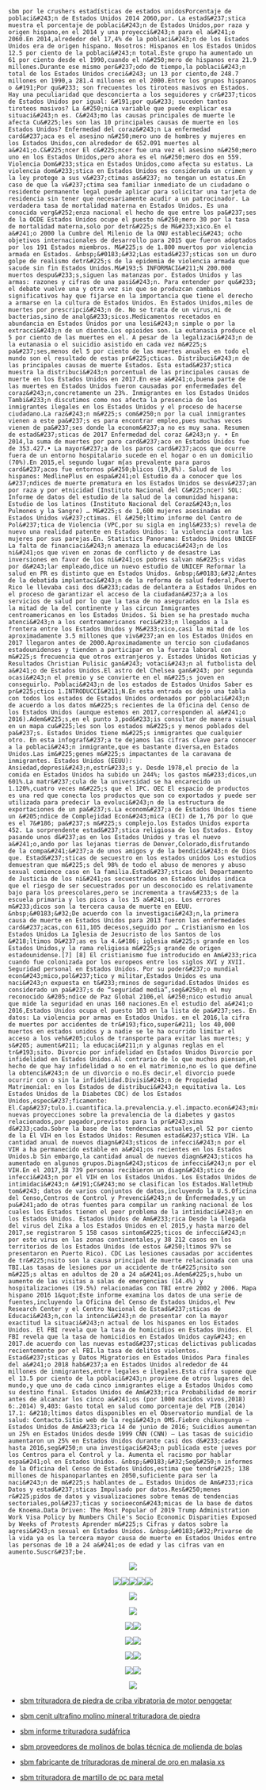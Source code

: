 
```
sbm por le crushers estadísticas de estados unidosPorcentaje de poblaci&#243;n de Estados Unidos 2014 2060,por. La estad&#237;stica muestra el porcentaje de poblaci&#243;n de Estados Unidos,por raza y origen hispano,en el 2014 y una proyecci&#243;n para el a&#241;o 2060.En 2014,alrededor del 17,4% de la poblaci&#243;n de los Estados Unidos era de origen hispano. Nosotros: Hispanos en los Estados Unidos 12.5 por ciento de la poblaci&#243;n total.Este grupo ha aumentado un 61 por ciento desde el 1990,cuando el n&#250;mero de hispanos era 21.9 millones.Durante ese mismo per&#237;odo de tiempo,la poblaci&#243;n total de los Estados Unidos creci&#243; un 13 por ciento,de 248.7 millones en 1990,a 281.4 millones en el 2000.Entre los grupos hispanos o &#191;Por qu&#233; son frecuentes los tiroteos masivos en Estados. Hay una peculiaridad que desconcierta a los seguidores y cr&#237;ticos de Estados Unidos por igual: &#191;por qu&#233; suceden tantos tiroteos masivos? La &#250;nica variable que puede explicar esa situaci&#243;n es. C&#243;mo las causas principales de muerte le afecta Cu&#225;les son las 10 principales causas de muerte en los Estados Unidos? Enfermedad del coraz&#243;n La enfermedad card&#237;aca es el asesino n&#250;mero uno de hombres y mujeres en los Estados Unidos,con alrededor de 652.091 muertes al a&#241;o.C&#225;ncer El c&#225;ncer fue una vez el asesino n&#250;mero uno en los Estados Unidos,pero ahora es el n&#250;mero dos en 559. Violencia Dom&#233;stica en Estados Unidos,como afecta su estatus. La violencia dom&#233;stica en Estados Unidos es considerada un crimen y la ley protege a sus v&#237;ctimas as&#237; no tengan un estatus.En caso de que la v&#237;ctima sea familiar inmediato de un ciudadano o residente permanente legal puede aplicar para solicitar una tarjeta de residencia sin tener que necesariamente acudir a un patrocinador. La verdadera tasa de mortalidad materna en Estados Unidos. Es una conocida verg&#252;enza nacional el hecho de que entre los pa&#237;ses de la OCDE Estados Unidos ocupe el puesto n&#250;mero 30 por la tasa de mortalidad materna,solo por detr&#225;s de M&#233;xico.En el a&#241;o 2000 la Cumbre del Milenio de la ONU estableci&#243; ocho objetivos internacionales de desarrollo para 2015 que fueron adoptados por los 191 Estados miembros. M&#225;s de 1.800 muertos por violencia armada en Estados. &nbsp;&#0183;&#32;Las estad&#237;sticas son un duro golpe de realismo detr&#225;s de la epidemia de violencia armada que sacude sin fin Estados Unidos.M&#193;S INFORMACI&#211;N 200.000 muertos despu&#233;s,siguen las matanzas por. Estados Unidos y las armas: razones y cifras de una pasi&#243;n. Para entender por qu&#233; el debate vuelve una y otra vez sin que se produzcan cambios significativos hay que fijarse en la importancia que tiene el derecho a armarse en la cultura de Estados Unidos. En Estados Unidos,miles de muertes por prescripci&#243;n de. No se trata de un virus,ni de bacterias,sino de analg&#233;sicos.Medicamentos recetados en abundancia en Estados Unidos por una lesi&#243;n simple o por la extracci&#243;n de un diente.Los opioides son. La eutanasia produce el 5 por ciento de las muertes en el. A pesar de la legalizaci&#243;n de la eutanasia o el suicidio asistido en cada vez m&#225;s pa&#237;ses,menos del 5 por ciento de las muertes anuales en todo el mundo son el resultado de estas pr&#225;cticas. Distribuci&#243;n de las principales causas de muerte Estados. Esta estad&#237;stica muestra la distribuci&#243;n porcentual de las principales causas de muerte en los Estados Unidos en 2017.En ese a&#241;o,buena parte de las muertes en Estados Unidos fueron causadas por enfermedades del coraz&#243;n,concretamente un 23%. Inmigrantes en los Estados Unidos Tambi&#233;n discutimos como nos afecta la presencia de los inmigrantes ilegales en los Estados Unidos y el proceso de hacerse ciudadano.La raz&#243;n m&#225;s com&#250;n por la cual inmigrantes vienen a este pa&#237;s es para encontrar empleo,pues muchas veces vienen de pa&#237;ses donde la econom&#237;a no es muy sana. Resumen de estad&#237;sticas de 2017 Enfermedad del coraz &#243;n y. • En 2014,la suma de muertes por paro card&#237;aco en Estados Unidos fue de 353.427.• La mayor&#237;a de los paros card&#237;acos que ocurre fuera de un entorno hospitalario sucede en el hogar o en un domicilio (70%).En 2015,el segundo lugar m{as prevalente para paros card&#237;acos fue entornos p&#250;blicos (19,8%). Salud de los hispanos: MedlinePlus en espa&#241;ol Estudio da a conocer que los &#237;ndices de muerte prematura en los Estados Unidos se desv&#237;an por raza y por etnicidad (Instituto Nacional del C&#225;ncer) SOL: Informe de datos del estudio de la salud de la comunidad hispana: Estudio de los latinos (Instituto Nacional del Coraz&#243;n,los Pulmones y la Sangre) … M&#225;s de 1,600 mujeres asesinadas en Estados Unidos v&#237;ctimas. El &#250;ltimo informe del Centro de Pol&#237;tica de Violencia (VPC,por su sigla en ingl&#233;s) revela de nuevo una realidad patente en Estados Unidos: la violencia contra las mujeres por sus parejas.En. Statistics Panorama: Estados Unidos UNICEF La falta de financiaci&#243;n amenaza la educaci&#243;n de los ni&#241;os que viven en zonas de conflicto y de desastre Las inversiones en favor de los ni&#241;os pobres salvan m&#225;s vidas por d&#243;lar empleado,dice un nuevo estudio de UNICEF Reformar la salud en PR es distinto que en Estados Unidos. &nbsp;&#0183;&#32;Antes de la debatida implantaci&#243;n de la reforma de salud federal,Puerto Rico le llevaba casi dos d&#233;cadas de delantera a Estados Unidos en el proceso de garantizar el acceso de la ciudadan&#237;a a los servicios de salud por lo que la tasa de no asegurados en la Isla es la mitad de la del continente y las circun Inmigrantes centroamericanos en los Estados Unidos. Si bien se ha prestado mucha atenci&#243;n a los centroamericanos reci&#233;n llegados a la frontera entre los Estados Unidos y M&#233;xico,casi la mitad de los aproximadamente 3.5 millones que viv&#237;an en los Estados Unidos en 2017 llegaron antes de 2000.Aproximadamente un tercio son ciudadanos estadounidenses y tienden a participar en la fuerza laboral con m&#225;s frecuencia que otros extranjeros y. Estados Unidos Noticias y Resultados Christian Pulisic gan&#243; votaci&#243;n al futbolista del a&#241;o de Estados Unidos.El astro del Chelsea gan&#243; por segunda ocasi&#243;n el premio y se convierte en el m&#225;s joven en conseguirlo. Poblaci&#243;n de los estados de Estados Unidos Saber es pr&#225;ctico 1.INTRODUCCI&#211;N.En esta entrada os dejo una tabla con todos los estados de Estados Unidos ordenados por poblaci&#243;n de acuerdo a los datos m&#225;s recientes de la Oficina del Censo de los Estados Unidos (aunque estemos en 2017,corresponden al a&#241;o 2016).Adem&#225;s,en el punto 3,pod&#233;is consultar de manera visual en un mapa cu&#225;les son los estados m&#225;s y menos poblados del pa&#237;s. Estados Unidos tiene m&#225;s inmigrantes que cualquier otro. En esta infograf&#237;a te dejamos las cifras clave para conocer a la poblaci&#243;n inmigrante,que es bastante diversa,en Estados Unidos.Las im&#225;genes m&#225;s impactantes de la caravana de inmigrantes. Estados Unidos (EEUU): Ansiedad,depresi&#243;n,estr&#233;s y. Desde 1978,el precio de la comida en Estados Unidos ha subido un 244%; los gastos m&#233;dicos,un 601%.La matr&#237;cula de la universidad se ha encarecido un 1.120%,cuatro veces m&#225;s que el IPC. OEC El espacio de productos es una red que conecta los productos que son co exportados y puede ser utilizada para predecir la evoluci&#243;n de la estructura de exportaciones de un pa&#237;s.La econom&#237;a de Estados Unidos tiene un &#205;ndice de Complejidad Econ&#243;mica (ECI) de 1,76 por lo que es el 7&#186; pa&#237;s m&#225;s complejo.los Estados Unidos exporta 452. La sorprendente estad&#237;stica religiosa de los Estados. Estoy pasando unos d&#237;as en los Estados Unidos y tras el nuevo a&#241;o,ando por las lejanas tierras de Denver,Colorado,disfrutando de la compa&#241;&#237;a de unos amigos y de la bendici&#243;n de Dios que. Estad&#237;sticas de secuestro en los estados unidos Los estudios demuestran que m&#225;s del 98% de todo el abuso de menores y abuso sexual comience caso en la familia.Estad&#237;sticas del Departamento de Justicia de los ni&#241;os secuestrados en Estados Unidos indica que el riesgo de ser secuestrados por un desconocido es relativamente bajo para los preescolares,pero se incrementa a trav&#233;s de la escuela primaria y los picos a los 15 a&#241;os. Los errores m&#233;dicos son la tercera causa de muerte en EEUU. &nbsp;&#0183;&#32;De acuerdo con la investigaci&#243;n,la primera causa de muerte en Estados Unidos para 2013 fueron las enfermedades card&#237;acas,con 611,105 decesos,seguido por … Cristianismo en los Estados Unidos La Iglesia de Jesucristo de los Santos de los &#218;ltimos D&#237;as es la 4.&#186; iglesia m&#225;s grande en los Estados Unidos,y la rama religiosa m&#225;s grande de origen estadounidense.[7] [8] El cristianismo fue introducido en Am&#233;rica cuando fue colonizada por los europeos entre los siglos XVI y XVII. Seguridad personal en Estados Unidos. Por su poder&#237;o mundial econ&#243;mico,pol&#237;tico y militar,Estados Unidos es una naci&#243;n expuesta en t&#233;rminos de seguridad.Estados Unidos es considerado un pa&#237;s de “seguridad media”,seg&#250;n el muy reconocido &#205;ndice de Paz Global 2106,el &#250;nico estudio anual que mide la seguridad en unas 160 naciones.En el estudio del a&#241;o 2016,Estados Unidos ocupa el puesto 103 en la lista de pa&#237;ses. En datos: La violencia por armas en Estados Unidos. en el 2016,la cifra de muertes por accidentes de tr&#193;fico,super&#211; los 40,000 muertos en estados unidos y a nadie se le ha ocurrido limitar el acceso a los veh&#205;culos de transporte para evitar las muertes; y s&#205; aument&#211; la educaci&#211;n y algunas reglas en el tr&#193;sito. Divorcio por infidelidad en Estados Unidos Divorcio por infidelidad en Estados Unidos.Al contrario de lo que muchos piensan,el hecho de que hay infidelidad o no en el matrimonio,no es lo que define la obtenci&#243;n de un divorcio o no.Es decir,el divorcio puede ocurrir con o sin la infidelidad.Divisi&#243;n de Propiedad Matrimonial: en los Estados de distribuci&#243;n equitativa la. Los Estados Unidos de la Diabetes CDC) de los Estados Unidos,espec&#237;ficamente: El.Cap&#237;tulo.1.cuantifica.la.prevalencia.y.el.impacto.econ&#243;mico.de.la.prediabetes.y.la.diabetes.Presentamos nuevas proyecciones sobre la prevalencia de la diabetes y gastos relacionados,por pagador,previstos para la pr&#243;xima d&#233;cada.Sobre la base de las tendencias actuales,el 52 por ciento de la El VIH en los Estados Unidos: Resumen estad&#237;stica VIH. La cantidad anual de nuevos diagn&#243;sticos de infecci&#243;n por el VIH a ha permanecido estable en a&#241;os recientes en los Estados Unidos.b Sin embargo,la cantidad anual de nuevos diagn&#243;sticos ha aumentado en algunos grupos.Diagn&#243;sticos de infecci&#243;n por el VIH.En el 2017,38 739 personas recibieron un diagn&#243;stico de infecci&#243;n por el VIH en los Estados Unidos. Los Estados Unidos de intimidaci&#243;n &#191;C&#243;mo se clasifican los Estados.WalletHub tom&#243; datos de varios conjuntos de datos,incluyendo la U.S.Oficina del Censo,Centros de Control y Prevenci&#243;n de Enfermedades,y un pu&#241;ado de otras fuentes para compilar un ranking nacional de los cuales los Estados tienen el peor problema de la intimidaci&#243;n en los Estados Unidos. Estados Unidos de Am&#233;rica Desde la llegada del virus del Zika a los Estados Unidos en el 2015,y hasta marzo del 2017,se registraron 5 158 casos sintom&#225;ticos de infecci&#243;n por este virus en las zonas continentales,y 38 212 casos en los territorios de los Estados Unidos (de estos &#250;ltimos 97% se presentaron en Puerto Rico). CDC Las lesiones causadas por accidentes de tr&#225;nsito son la causa principal de muerte relacionada con una TBI.Las tasas de lesiones por un accidente de tr&#225;nsito son m&#225;s altas en adultos de 20 a 24 a&#241;os.Adem&#225;s,hubo un aumento de las visitas a salas de emergencias (14.4%) y hospitalizaciones (19.5%) relacionadas con TBI entre 2002 y 2006. Mapa hispano 2016 1&quot;Este informe examina los datos de una serie de fuentes,incluyendo la Oficina del Censo de Estados Unidos,el Pew Research Center y el Centro Nacional de Estad&#237;sticas de Educaci&#243;n,con la intenci&#243;n de presentar con la mayor exactitud la situaci&#243;n actual de los hispanos en los Estados Unidos. El FBI revela que la tasa de homicidios en Estados Unidos. El FBI revela que la tasa de homicidios en Estados Unidos cay&#243; en 2017.de acuerdo con las nuevas estad&#237;sticas delictivas publicadas recientemente por el FBI.la tasa de delitos violentos. Estad&#237;sticas y Datos Migratorios en Estados Unidos Para finales del a&#241;o 2018 hab&#237;a en Estados Unidos alrededor de 44 millones de inmigrantes,entre legales e ilegales.Esta cifra supone que el 13.5 por ciento de la poblaci&#243;n proviene de otros lugares del mundo,y que uno de cada cinco inmigrantes elige a Estados Unidos como su destino final. Estados Unidos de Am&#233;rica Probabilidad de morir antes de alcanzar los cinco a&#241;os (por 1000 nacidos vivos,2018) 6:.2014) 9,403: Gasto total en salud como porcentaje del PIB (2014) 17.1: &#218;ltimos datos disponibles en el Observatorio mundial de la salud: Contacto.Sitio web de la regi&#243;n OMS.Fiebre chikungunya — Estados Unidos de Am&#233;rica 14 de junio de 2016; Suicidios aumentan un 25% en Estados Unidos desde 1999 CNN (CNN) — Las tasas de suicidio aumentaron un 25% en Estados Unidos durante casi dos d&#233;cadas hasta 2016,seg&#250;n una investigaci&#243;n publicada este jueves por los Centros para el Control y la. Aumenta el racismo por hablar espa&#241;ol en Estados Unidos. &nbsp;&#0183;&#32;Seg&#250;n informes de la Oficina del Censo de Estados Unidos,estima que tendr&#225; 138 millones de hispanoparlantes en 2050,suficiente para ser la naci&#243;n de m&#225;s hablantes de … Estados Unidos de Am&#233;rica Datos y estad&#237;sticas Impulsado por datos.Res&#250;menes r&#225;pidos de datos y visualizaciones sobre temas de tendencias sectoriales,pol&#237;ticas y socioecon&#243;micas de la base de datos de Knoema.Data Driven: The Most Popular of 2019 Trump Administration Work Visa Policy by Numbers Chile's Socio Economic Disparities Exposed by Weeks of Protests Aprender m&#225;s Cifras y datos sobre la agresi&#243;n sexual en Estados Unidos. &nbsp;&#0183;&#32;Privarse de la vida ya es la tercera mayor causa de muerte en Estados Unidos entre las personas de 10 a 24 a&#241;os de edad y las cifras van en aumento.Suscr&#237;be. 
```

<div align="center">

<a href="https://es-crusher.shibang-china.com/github&k=sbm+por+le+crushers+estad%C3%ADsticas+de+estados+unidos"><img src="https://static.shibang-china.com/es/crusher/logo.jpg"></a>

<a href="https://es-crusher.shibang-china.com/github&k=sbm+por+le+crushers+estad%C3%ADsticas+de+estados+unidos"><img src="https://static.shibang-china.com/es/crusher/index.jpg"></a><a href="https://es-crusher.shibang-china.com/material.htmlgithub&k=sbm+por+le+crushers+estad%C3%ADsticas+de+estados+unidos"><img src="https://static.shibang-china.com/es/crusher/material.jpg"></a><a href="https://es-crusher.shibang-china.com/application.htmlgithub&k=sbm+por+le+crushers+estad%C3%ADsticas+de+estados+unidos"><img src="https://static.shibang-china.com/es/crusher/application.jpg"></a><a href="https://es-crusher.shibang-china.com/aboutus.htmlgithub&k=sbm+por+le+crushers+estad%C3%ADsticas+de+estados+unidos"><img src="https://static.shibang-china.com/es/crusher/aboutus.jpg"></a><a href="https://es-crusher.shibang-china.com/contact.htmlgithub&k=sbm+por+le+crushers+estad%C3%ADsticas+de+estados+unidos"><img src="https://static.shibang-china.com/es/crusher/contact.jpg"></a>

<a href="https://es-crusher.shibang-china.com/github&k=sbm+por+le+crushers+estad%C3%ADsticas+de+estados+unidos"><img src="https://static.shibang-china.com/es/crusher/banner.jpg"></a>

<a href="https://swt.shibang-china.com/github&k=sbm+por+le+crushers+estad%C3%ADsticas+de+estados+unidos"><img src="https://static.shibang-china.com/es/crusher/text.jpg"></a>

<a href="https://swt.shibang-china.com/github&k=sbm+por+le+crushers+estad%C3%ADsticas+de+estados+unidos"><img src="https://static.shibang-china.com/es/crusher/chat.jpg"></a><a href="https://es-crusher.shibang-china.com/contact.htmlgithub&k=sbm+por+le+crushers+estad%C3%ADsticas+de+estados+unidos"><img src="https://static.shibang-china.com/es/crusher/message.jpg"></a>

<a href="https://es-crusher.shibang-china.com/products/pe.htmlgithub&k=sbm+por+le+crushers+estad%C3%ADsticas+de+estados+unidos"><img src="https://static.shibang-china.com/es/crusher/pe.jpg"></a><a href="https://es-crusher.shibang-china.com/products/pf.htmlgithub&k=sbm+por+le+crushers+estad%C3%ADsticas+de+estados+unidos"><img src="https://static.shibang-china.com/es/crusher/pf.jpg"></a>

<a href="https://es-crusher.shibang-china.com/products/hpt.htmlgithub&k=sbm+por+le+crushers+estad%C3%ADsticas+de+estados+unidos"><img src="https://static.shibang-china.com/es/crusher/hpt.jpg"></a><a href="https://es-crusher.shibang-china.com/products/vsi.htmlgithub&k=sbm+por+le+crushers+estad%C3%ADsticas+de+estados+unidos"><img src="https://static.shibang-china.com/es/crusher/vsi.jpg"></a>

<a href="https://es-crusher.shibang-china.com/products/klv.htmlgithub&k=sbm+por+le+crushers+estad%C3%ADsticas+de+estados+unidos"><img src="https://static.shibang-china.com/es/crusher/klv.jpg"></a><a href="https://es-crusher.shibang-china.com/products/portable.htmlgithub&k=sbm+por+le+crushers+estad%C3%ADsticas+de+estados+unidos"><img src="https://static.shibang-china.com/es/crusher/portable.jpg"></a>

<a href="https://swt.shibang-china.com/github&k=sbm+por+le+crushers+estad%C3%ADsticas+de+estados+unidos"><img src="https://static.shibang-china.com/es/crusher/case.jpg"></a>

</div>


* [sbm trituradora de piedra de criba vibratoria de motor penggetar](sbm%20trituradora%20de%20piedra%20de%20criba%20vibratoria%20de%20motor%20penggetar.md)

* [sbm cenit ultrafino molino mineral trituradora de piedra](sbm%20cenit%20ultrafino%20molino%20mineral%20trituradora%20de%20piedra.md)

* [sbm informe trituradora sudáfrica](sbm%20informe%20trituradora%20sud%C3%A1frica.md)

* [sbm proveedores de molinos de bolas técnica de molienda de bolas](sbm%20proveedores%20de%20molinos%20de%20bolas%20t%C3%A9cnica%20de%20molienda%20de%20bolas.md)

* [sbm fabricante de trituradoras de mineral de oro en malasia xs](sbm%20fabricante%20de%20trituradoras%20de%20mineral%20de%20oro%20en%20malasia%20xs.md)

* [sbm trituradora de martillo de pc para metal](sbm%20trituradora%20de%20martillo%20de%20pc%20para%20metal.md)